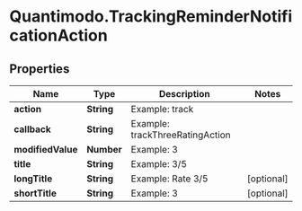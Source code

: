 # Quantimodo.TrackingReminderNotificationAction

## Properties
Name | Type | Description | Notes
------------ | ------------- | ------------- | -------------
**action** | **String** | Example: track | 
**callback** | **String** | Example: trackThreeRatingAction | 
**modifiedValue** | **Number** | Example: 3 | 
**title** | **String** | Example: 3/5 | 
**longTitle** | **String** | Example: Rate 3/5 | [optional] 
**shortTitle** | **String** | Example: 3 | [optional] 



